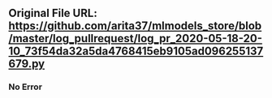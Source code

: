 ## Original File URL: https://github.com/arita37/mlmodels_store/blob/master/log_pullrequest/log_pr_2020-05-18-20-10_73f54da32a5da4768415eb9105ad096255137679.py<br />

### No Error